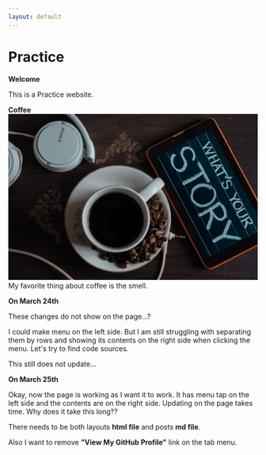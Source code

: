 ```yaml
---
layout: default
---
```

# Practice

**Welcome**

This is a Practice website. 

**Coffee**
![Tell me your story](assets/img/sutar-1749303.jpg) My favorite thing about coffee is the smell.  


**On March 24th**

These changes do not show on the page...?

I could make menu on the left side. But I am still struggling with separating them by rows and showing its contents on the right side when clicking the menu. Let's try to find code sources. 

This still does not update... 


**On March 25th**

Okay, now the page is working as I want it to work. 
It has menu tap on the left side and the contents are on the right side. 
Updating on the page takes time. Why does it take this long??

There needs to be both layouts **html file** and posts **md file**. 

Also I want to remove **"View My GitHub Profile"** link on the tab menu.

